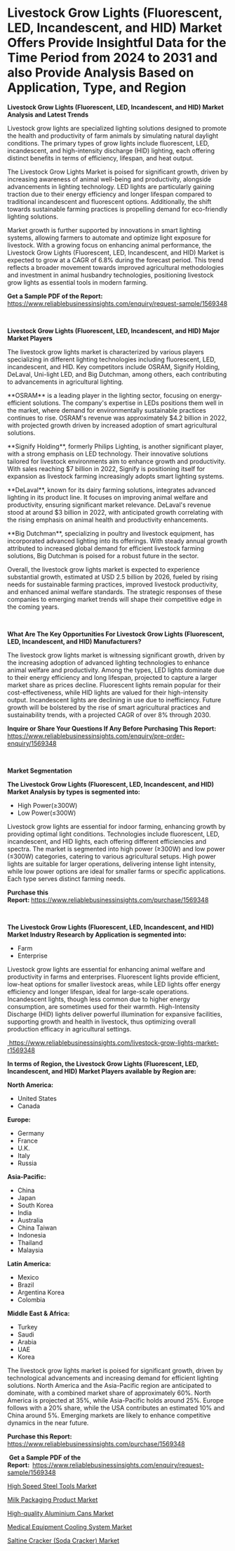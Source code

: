 <p><h1>Livestock Grow Lights (Fluorescent, LED, Incandescent, and HID) Market Offers Provide Insightful Data for the Time Period from 2024 to 2031 and also Provide Analysis Based on Application, Type, and Region</h1></p><p><strong>Livestock Grow Lights (Fluorescent, LED, Incandescent, and HID) Market Analysis and Latest Trends</strong></p>
<p><p>Livestock grow lights are specialized lighting solutions designed to promote the health and productivity of farm animals by simulating natural daylight conditions. The primary types of grow lights include fluorescent, LED, incandescent, and high-intensity discharge (HID) lighting, each offering distinct benefits in terms of efficiency, lifespan, and heat output. </p><p>The Livestock Grow Lights Market is poised for significant growth, driven by increasing awareness of animal well-being and productivity, alongside advancements in lighting technology. LED lights are particularly gaining traction due to their energy efficiency and longer lifespan compared to traditional incandescent and fluorescent options. Additionally, the shift towards sustainable farming practices is propelling demand for eco-friendly lighting solutions.</p><p>Market growth is further supported by innovations in smart lighting systems, allowing farmers to automate and optimize light exposure for livestock. With a growing focus on enhancing animal performance, the Livestock Grow Lights (Fluorescent, LED, Incandescent, and HID) Market is expected to grow at a CAGR of 6.8% during the forecast period. This trend reflects a broader movement towards improved agricultural methodologies and investment in animal husbandry technologies, positioning livestock grow lights as essential tools in modern farming.</p></p>
<p><strong>Get a Sample PDF of the Report:&nbsp;</strong> <a href="https://www.reliablebusinessinsights.com/enquiry/request-sample/1569348?utm_campaign=1554&utm_medium=2&utm_source=Github&utm_content=ia&utm_term=14102024&utm_id=livestock-grow-lights-fluorescent-led-incandescent-and-hid">https://www.reliablebusinessinsights.com/enquiry/request-sample/1569348</a></p>
<p>&nbsp;</p>
<p><strong>Livestock Grow Lights (Fluorescent, LED, Incandescent, and HID) Major Market Players</strong></p>
<p><p>The livestock grow lights market is characterized by various players specializing in different lighting technologies including fluorescent, LED, incandescent, and HID. Key competitors include OSRAM, Signify Holding, DeLaval, Uni-light LED, and Big Dutchman, among others, each contributing to advancements in agricultural lighting.</p><p>**OSRAM** is a leading player in the lighting sector, focusing on energy-efficient solutions. The company's expertise in LEDs positions them well in the market, where demand for environmentally sustainable practices continues to rise. OSRAM's revenue was approximately $4.2 billion in 2022, with projected growth driven by increased adoption of smart agricultural solutions.</p><p>**Signify Holding**, formerly Philips Lighting, is another significant player, with a strong emphasis on LED technology. Their innovative solutions tailored for livestock environments aim to enhance growth and productivity. With sales reaching $7 billion in 2022, Signify is positioning itself for expansion as livestock farming increasingly adopts smart lighting systems.</p><p>**DeLaval**, known for its dairy farming solutions, integrates advanced lighting in its product line. It focuses on improving animal welfare and productivity, ensuring significant market relevance. DeLaval's revenue stood at around $3 billion in 2022, with anticipated growth correlating with the rising emphasis on animal health and productivity enhancements.</p><p>**Big Dutchman**, specializing in poultry and livestock equipment, has incorporated advanced lighting into its offerings. With steady annual growth attributed to increased global demand for efficient livestock farming solutions, Big Dutchman is poised for a robust future in the sector.</p><p>Overall, the livestock grow lights market is expected to experience substantial growth, estimated at USD 2.5 billion by 2026, fueled by rising needs for sustainable farming practices, improved livestock productivity, and enhanced animal welfare standards. The strategic responses of these companies to emerging market trends will shape their competitive edge in the coming years.</p></p>
<p>&nbsp;</p>
<p><strong>What Are The Key Opportunities For Livestock Grow Lights (Fluorescent, LED, Incandescent, and HID) Manufacturers?</strong></p>
<p><p>The livestock grow lights market is witnessing significant growth, driven by the increasing adoption of advanced lighting technologies to enhance animal welfare and productivity. Among the types, LED lights dominate due to their energy efficiency and long lifespan, projected to capture a larger market share as prices decline. Fluorescent lights remain popular for their cost-effectiveness, while HID lights are valued for their high-intensity output. Incandescent lights are declining in use due to inefficiency. Future growth will be bolstered by the rise of smart agricultural practices and sustainability trends, with a projected CAGR of over 8% through 2030.</p></p>
<p><strong>Inquire or Share Your Questions If Any Before Purchasing This Report:</strong> <a href="https://www.reliablebusinessinsights.com/enquiry/pre-order-enquiry/1569348?utm_campaign=1554&utm_medium=2&utm_source=Github&utm_content=ia&utm_term=14102024&utm_id=livestock-grow-lights-fluorescent-led-incandescent-and-hid">https://www.reliablebusinessinsights.com/enquiry/pre-order-enquiry/1569348</a></p>
<p>&nbsp;</p>
<p><strong>Market Segmentation</strong></p>
<p><strong>The Livestock Grow Lights (Fluorescent, LED, Incandescent, and HID) Market Analysis by types is segmented into:</strong></p>
<p><ul><li>High Power(≥300W)</li><li>Low Power(≤300W)</li></ul></p>
<p><p>Livestock grow lights are essential for indoor farming, enhancing growth by providing optimal light conditions. Technologies include fluorescent, LED, incandescent, and HID lights, each offering different efficiencies and spectra. The market is segmented into high power (≥300W) and low power (≤300W) categories, catering to various agricultural setups. High power lights are suitable for larger operations, delivering intense light intensity, while low power options are ideal for smaller farms or specific applications. Each type serves distinct farming needs.</p></p>
<p><strong>Purchase this Report:&nbsp;</strong><a href="https://www.reliablebusinessinsights.com/purchase/1569348?utm_campaign=1554&utm_medium=2&utm_source=Github&utm_content=ia&utm_term=14102024&utm_id=livestock-grow-lights-fluorescent-led-incandescent-and-hid">https://www.reliablebusinessinsights.com/purchase/1569348</a></p>
<p>&nbsp;</p>
<p><strong>The Livestock Grow Lights (Fluorescent, LED, Incandescent, and HID) Market Industry Research by Application is segmented into:</strong></p>
<p><ul><li>Farm</li><li>Enterprise</li></ul></p>
<p><p>Livestock grow lights are essential for enhancing animal welfare and productivity in farms and enterprises. Fluorescent lights provide efficient, low-heat options for smaller livestock areas, while LED lights offer energy efficiency and longer lifespan, ideal for large-scale operations. Incandescent lights, though less common due to higher energy consumption, are sometimes used for their warmth. High-Intensity Discharge (HID) lights deliver powerful illumination for expansive facilities, supporting growth and health in livestock, thus optimizing overall production efficacy in agricultural settings.</p></p>
<p><a href="https://www.reliablebusinessinsights.com/livestock-grow-lights-market-r1569348?utm_campaign=1554&utm_medium=2&utm_source=Github&utm_content=ia&utm_term=14102024&utm_id=livestock-grow-lights-fluorescent-led-incandescent-and-hid">&nbsp;https://www.reliablebusinessinsights.com/livestock-grow-lights-market-r1569348</a></p>
<p><strong>In terms of Region, the Livestock Grow Lights (Fluorescent, LED, Incandescent, and HID) Market Players available by Region are:</strong></p>
<p>
    <p> <strong> North America: </strong>
        <ul>
            <li>United States</li>
            <li>Canada</li>
        </ul>
        </p> 
    <p> <strong> Europe: </strong>
        <ul>
            <li>Germany</li>
            <li>France</li>
            <li>U.K.</li>
            <li>Italy</li>
            <li>Russia</li>
        </ul>
        </p> 
    <p> <strong> Asia-Pacific: </strong>
        <ul>
            <li>China</li>
            <li>Japan</li>
            <li>South Korea</li>
            <li>India</li>
            <li>Australia</li>
            <li>China Taiwan</li>
            <li>Indonesia</li>
            <li>Thailand</li>
            <li>Malaysia</li>
        </ul>
        </p> 
    <p> <strong> Latin America: </strong>
        <ul>
            <li>Mexico</li>
            <li>Brazil</li>
            <li>Argentina Korea</li>
            <li>Colombia</li>
        </ul>
        </p> 
    <p> <strong> Middle East & Africa: </strong>
        <ul>
            <li>Turkey</li>
            <li>Saudi</li>
            <li>Arabia</li>
            <li>UAE</li>
            <li>Korea</li>
        </ul>
    </p>
    </p>
<p><p>The livestock grow lights market is poised for significant growth, driven by technological advancements and increasing demand for efficient lighting solutions. North America and the Asia-Pacific region are anticipated to dominate, with a combined market share of approximately 60%. North America is projected at 35%, while Asia-Pacific holds around 25%. Europe follows with a 20% share, while the USA contributes an estimated 10% and China around 5%. Emerging markets are likely to enhance competitive dynamics in the near future.</p></p>
<p><strong>Purchase this Report: </strong><a href="https://www.reliablebusinessinsights.com/purchase/1569348?utm_campaign=1554&utm_medium=2&utm_source=Github&utm_content=ia&utm_term=14102024&utm_id=livestock-grow-lights-fluorescent-led-incandescent-and-hid">https://www.reliablebusinessinsights.com/purchase/1569348</a></p>
<p>&nbsp;<strong>Get a Sample PDF of the Report:&nbsp;&nbsp;</strong><a href="https://www.reliablebusinessinsights.com/enquiry/request-sample/1569348?utm_campaign=1554&utm_medium=2&utm_source=Github&utm_content=ia&utm_term=14102024&utm_id=livestock-grow-lights-fluorescent-led-incandescent-and-hid">https://www.reliablebusinessinsights.com/enquiry/request-sample/1569348</a></p>
<p><strong></strong></p>
<p><p><a href="https://www.linkedin.com/pulse/high-speed-steel-tools-market-size-growth-trends-statistics-z9yne?trk=public_post_embed_feed-article-content&utm_campaign=1554&utm_medium=2&utm_source=Github&utm_content=ia&utm_term=14102024&utm_id=livestock-grow-lights-fluorescent-led-incandescent-and-hid">High Speed Steel Tools Market</a></p><p><a href="https://github.com/c0mxahyman/Market-Research-Report-List-1/blob/main/milk-packaging-product-market.md?utm_campaign=1554&utm_medium=2&utm_source=Github&utm_content=ia&utm_term=14102024&utm_id=livestock-grow-lights-fluorescent-led-incandescent-and-hid">Milk Packaging Product Market</a></p><p><a href="https://github.com/jillie6xbkabba/Market-Research-Report-List-1/blob/main/high-quality-aluminium-cans-market.md?utm_campaign=1554&utm_medium=2&utm_source=Github&utm_content=ia&utm_term=14102024&utm_id=livestock-grow-lights-fluorescent-led-incandescent-and-hid">High-quality Aluminium Cans Market</a></p><p><a href="https://www.linkedin.com/pulse/medical-equipment-cooling-system-market-penetration-strategies-gmxbe?trk=public_post_embed_feed-article-content&utm_campaign=1554&utm_medium=2&utm_source=Github&utm_content=ia&utm_term=14102024&utm_id=livestock-grow-lights-fluorescent-led-incandescent-and-hid">Medical Equipment Cooling System Market</a></p><p><a href="https://www.linkedin.com/pulse/driving-forces-global-saltine-cracker-soda-market-trends-applications-s1cve?trk=public_post_embed_feed-article-content&utm_campaign=1554&utm_medium=2&utm_source=Github&utm_content=ia&utm_term=14102024&utm_id=livestock-grow-lights-fluorescent-led-incandescent-and-hid">Saltine Cracker (Soda Cracker) Market</a></p></p>
